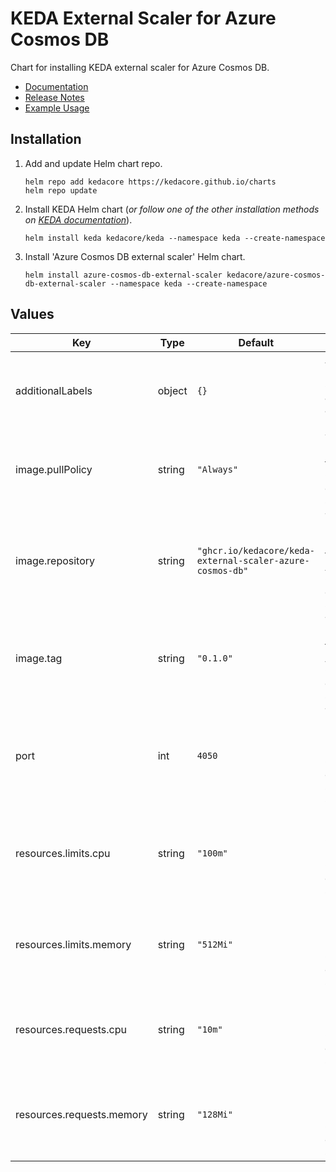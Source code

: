 # KEDA External Scaler for Azure Cosmos DB

Chart for installing KEDA external scaler for Azure Cosmos DB.

- [Documentation](https://github.com/kedacore/keda-external-scaler-azure-cosmos-db#readme)
- [Release Notes](https://github.com/kedacore/keda-external-scaler-azure-cosmos-db/releases/tag/v0.1.0)
- [Example Usage](https://github.com/kedacore/keda-external-scaler-azure-cosmos-db/tree/main/src/Scaler.Demo)

## Installation

1. Add and update Helm chart repo.

    ```shell
    helm repo add kedacore https://kedacore.github.io/charts
    helm repo update
    ```

1. Install KEDA Helm chart (*or follow one of the other installation methods on [KEDA documentation](https://keda.sh/docs/deploy)*).

    ```shell
    helm install keda kedacore/keda --namespace keda --create-namespace
    ```

1. Install 'Azure Cosmos DB external scaler' Helm chart.

    ```shell
    helm install azure-cosmos-db-external-scaler kedacore/azure-cosmos-db-external-scaler --namespace keda --create-namespace
    ```

## Values

| Key | Type | Default | Description |
|---|---|---|---|
| additionalLabels | object | `{}` | Additional labels that should be applied to all resources |
| image.pullPolicy | string | `"Always"` | The image pull policy for Azure Cosmos DB external scaler |
| image.repository | string | `"ghcr.io/kedacore/keda-external-scaler-azure-cosmos-db"` | The Docker image repository to use for Azure Cosmos DB external scaler |
| image.tag | string | `"0.1.0"` | The Docker image tag to use for Azure Cosmos DB external scaler |
| port | int | `4050` | The incoming port for 'Azure Cosmos DB external scaler' service |
| resources.limits.cpu | string | `"100m"` | Maximum limit on CPU for 'Azure Cosmos DB external scaler' pod |
| resources.limits.memory | string | `"512Mi"` | Maximum limit on memory for 'Azure Cosmos DB external scaler' pod |
| resources.requests.cpu | string | `"10m"` | Initial CPU request by 'Azure Cosmos DB external scaler' pod |
| resources.requests.memory | string | `"128Mi"` | Initial memory request by 'Azure Cosmos DB external scaler' pod |
